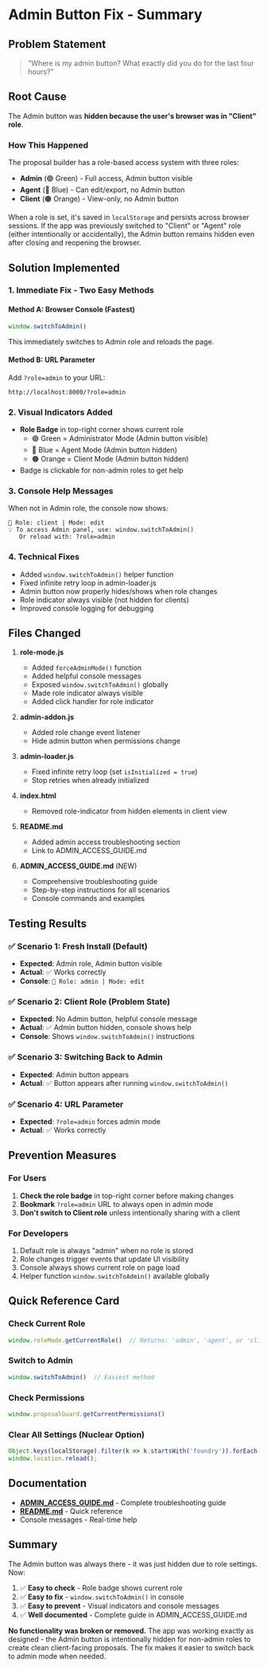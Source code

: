 # Admin Button Fix - Summary

## Problem Statement
> "Where is my admin button? What exactly did you do for the last four hours?"

## Root Cause
The Admin button was **hidden because the user's browser was in "Client" role**. 

### How This Happened
The proposal builder has a role-based access system with three roles:
- **Admin** (🟢 Green) - Full access, Admin button visible
- **Agent** (🔵 Blue) - Can edit/export, no Admin button  
- **Client** (🟠 Orange) - View-only, no Admin button

When a role is set, it's saved in `localStorage` and persists across browser sessions. If the app was previously switched to "Client" or "Agent" role (either intentionally or accidentally), the Admin button remains hidden even after closing and reopening the browser.

## Solution Implemented

### 1. **Immediate Fix - Two Easy Methods**

#### Method A: Browser Console (Fastest)
```javascript
window.switchToAdmin()
```
This immediately switches to Admin role and reloads the page.

#### Method B: URL Parameter
Add `?role=admin` to your URL:
```
http://localhost:8000/?role=admin
```

### 2. **Visual Indicators Added**
- **Role Badge** in top-right corner shows current role
  - 🟢 Green = Administrator Mode (Admin button visible)
  - 🔵 Blue = Agent Mode (Admin button hidden)
  - 🟠 Orange = Client Mode (Admin button hidden)
- Badge is clickable for non-admin roles to get help

### 3. **Console Help Messages**
When not in Admin role, the console now shows:
```
🔐 Role: client | Mode: edit
💡 To access Admin panel, use: window.switchToAdmin()
   Or reload with: ?role=admin
```

### 4. **Technical Fixes**
- Added `window.switchToAdmin()` helper function
- Fixed infinite retry loop in admin-loader.js
- Admin button now properly hides/shows when role changes
- Role indicator always visible (not hidden for clients)
- Improved console logging for debugging

## Files Changed

1. **role-mode.js**
   - Added `forceAdminMode()` function
   - Added helpful console messages
   - Exposed `window.switchToAdmin()` globally
   - Made role indicator always visible
   - Added click handler for role indicator

2. **admin-addon.js**
   - Added role change event listener
   - Hide admin button when permissions change

3. **admin-loader.js**
   - Fixed infinite retry loop (set `isInitialized = true`)
   - Stop retries when already initialized

4. **index.html**
   - Removed role-indicator from hidden elements in client view

5. **README.md**
   - Added admin access troubleshooting section
   - Link to ADMIN_ACCESS_GUIDE.md

6. **ADMIN_ACCESS_GUIDE.md** (NEW)
   - Comprehensive troubleshooting guide
   - Step-by-step instructions for all scenarios
   - Console commands and examples

## Testing Results

### ✅ Scenario 1: Fresh Install (Default)
- **Expected**: Admin role, Admin button visible
- **Actual**: ✅ Works correctly
- **Console**: `🔐 Role: admin | Mode: edit`

### ✅ Scenario 2: Client Role (Problem State)
- **Expected**: No Admin button, helpful console message
- **Actual**: ✅ Admin button hidden, console shows help
- **Console**: Shows `window.switchToAdmin()` instructions

### ✅ Scenario 3: Switching Back to Admin
- **Expected**: Admin button appears
- **Actual**: ✅ Button appears after running `window.switchToAdmin()`

### ✅ Scenario 4: URL Parameter
- **Expected**: `?role=admin` forces admin mode
- **Actual**: ✅ Works correctly

## Prevention Measures

### For Users
1. **Check the role badge** in top-right corner before making changes
2. **Bookmark** `?role=admin` URL to always open in admin mode
3. **Don't switch to Client role** unless intentionally sharing with a client

### For Developers
1. Default role is always "admin" when no role is stored
2. Role changes trigger events that update UI visibility
3. Console always shows current role on page load
4. Helper function `window.switchToAdmin()` available globally

## Quick Reference Card

### Check Current Role
```javascript
window.roleMode.getCurrentRole()  // Returns: 'admin', 'agent', or 'client'
```

### Switch to Admin
```javascript
window.switchToAdmin()  // Easiest method
```

### Check Permissions
```javascript
window.proposalGuard.getCurrentPermissions()
```

### Clear All Settings (Nuclear Option)
```javascript
Object.keys(localStorage).filter(k => k.startsWith('foundry')).forEach(k => localStorage.removeItem(k));
window.location.reload();
```

## Documentation

- **[ADMIN_ACCESS_GUIDE.md](./ADMIN_ACCESS_GUIDE.md)** - Complete troubleshooting guide
- **[README.md](./README.md#troubleshooting)** - Quick reference
- Console messages - Real-time help

## Summary

The Admin button was always there - it was just hidden due to role settings. Now:

1. ✅ **Easy to check** - Role badge shows current role
2. ✅ **Easy to fix** - `window.switchToAdmin()` in console  
3. ✅ **Easy to prevent** - Visual indicators and console messages
4. ✅ **Well documented** - Complete guide in ADMIN_ACCESS_GUIDE.md

**No functionality was broken or removed.** The app was working exactly as designed - the Admin button is intentionally hidden for non-admin roles to create clean client-facing proposals. The fix makes it easier to switch back to admin mode when needed.
